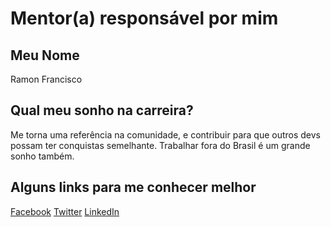 # Mentor(a) responsável por mim

## Meu Nome

Ramon Francisco

## Qual meu sonho na carreira?

Me torna uma referência na comunidade, e contribuir para que outros devs possam ter conquistas semelhante. Trabalhar fora do Brasil é um grande sonho também. 

## Alguns links para me conhecer melhor

[Facebook](https://www.facebook.com/ramon.francisco.901)
[Twitter](https://twitter.com/FrontEndRamon)
[LinkedIn](https://www.linkedin.com/in/ramon-f-354340125?trk=nav_responsive_tab_profile_pic)
